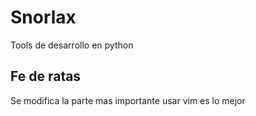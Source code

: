 # Snorlax
Tools de desarrollo en python

## Fe de ratas
Se modifica la parte mas importante
usar vim es lo mejor

